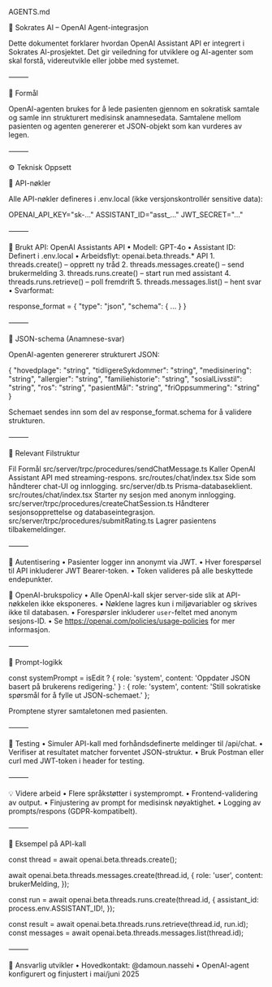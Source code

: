 AGENTS.md

🧠 Sokrates AI – OpenAI Agent-integrasjon

Dette dokumentet forklarer hvordan OpenAI Assistant API er integrert i Sokrates AI-prosjektet. Det gir veiledning for utviklere og AI-agenter som skal forstå, videreutvikle eller jobbe med systemet.

⸻

📌 Formål

OpenAI-agenten brukes for å lede pasienten gjennom en sokratisk samtale og samle inn strukturert medisinsk anamnesedata. Samtalene mellom pasienten og agenten genererer et JSON-objekt som kan vurderes av legen.

⸻

⚙️ Teknisk Oppsett

🔑 API-nøkler

Alle API-nøkler defineres i .env.local (ikke versjonskontrollér sensitive data):

OPENAI_API_KEY="sk-..."
ASSISTANT_ID="asst_..."
JWT_SECRET="..."


⸻

🧠 Brukt API: OpenAI Assistants API
	•	Modell: GPT-4o
	•	Assistant ID: Definert i .env.local
        •       Arbeidsflyt: openai.beta.threads.* API
                1. threads.create() – opprett ny tråd
                2. threads.messages.create() – send brukermelding
                3. threads.runs.create() – start run med assistant
                4. threads.runs.retrieve() – poll fremdrift
                5. threads.messages.list() – hent svar
	•	Svarformat:

response_format = {
  "type": "json",
  "schema": { ... }
}


⸻

🧾 JSON-schema (Anamnese-svar)

OpenAI-agenten genererer strukturert JSON:

{
  "hovedplage": "string",
  "tidligereSykdommer": "string",
  "medisinering": "string",
  "allergier": "string",
  "familiehistorie": "string",
  "sosialLivsstil": "string",
  "ros": "string",
  "pasientMål": "string",
  "friOppsummering": "string"
}

Schemaet sendes inn som del av response_format.schema for å validere strukturen.

⸻

📂 Relevant Filstruktur

Fil	Formål
src/server/trpc/procedures/sendChatMessage.ts	Kaller OpenAI Assistant API med streaming-respons.
src/routes/chat/index.tsx	Side som håndterer chat-UI og innlogging.
src/server/db.ts	Prisma-databaseklient.
src/routes/chat/index.tsx	Starter ny sesjon med anonym innlogging.
src/server/trpc/procedures/createChatSession.ts	Håndterer sesjonsopprettelse og databaseintegrasjon.
src/server/trpc/procedures/submitRating.ts	Lagrer pasientens tilbakemeldinger.


⸻

🔐 Autentisering
	•	Pasienter logger inn anonymt via JWT.
	•	Hver forespørsel til API inkluderer JWT Bearer-token.
	•	Token valideres på alle beskyttede endepunkter.

📑 OpenAI-brukspolicy
        •       Alle OpenAI-kall skjer server-side slik at API-nøkkelen ikke eksponeres.
        •       Nøklene lagres kun i miljøvariabler og skrives ikke til databasen.
        •       Forespørsler inkluderer `user`-feltet med anonym sesjons-ID.
        •       Se https://openai.com/policies/usage-policies for mer informasjon.

⸻

🔁 Prompt-logikk

const systemPrompt = isEdit
  ? { role: 'system', content: 'Oppdater JSON basert på brukerens redigering.' }
  : { role: 'system', content: 'Still sokratiske spørsmål for å fylle ut JSON-schemaet.' };

Promptene styrer samtaletonen med pasienten.

⸻

🧪 Testing
	•	Simuler API-kall med forhåndsdefinerte meldinger til /api/chat.
	•	Verifiser at resultatet matcher forventet JSON-struktur.
	•	Bruk Postman eller curl med JWT-token i header for testing.

⸻

💡 Videre arbeid
	•	Flere språkstøtter i systemprompt.
	•	Frontend-validering av output.
	•	Finjustering av prompt for medisinsk nøyaktighet.
	•	Logging av prompts/respons (GDPR-kompatibelt).

⸻


🧩 Eksempel på API-kall

const thread = await openai.beta.threads.create();

await openai.beta.threads.messages.create(thread.id, {
  role: 'user',
  content: brukerMelding,
});

const run = await openai.beta.threads.runs.create(thread.id, {
  assistant_id: process.env.ASSISTANT_ID!,
});

const result = await openai.beta.threads.runs.retrieve(thread.id, run.id);
const messages = await openai.beta.threads.messages.list(thread.id);


⸻

👤 Ansvarlig utvikler
	•	Hovedkontakt: @damoun.nassehi
	•	OpenAI-agent konfigurert og finjustert i mai/juni 2025
